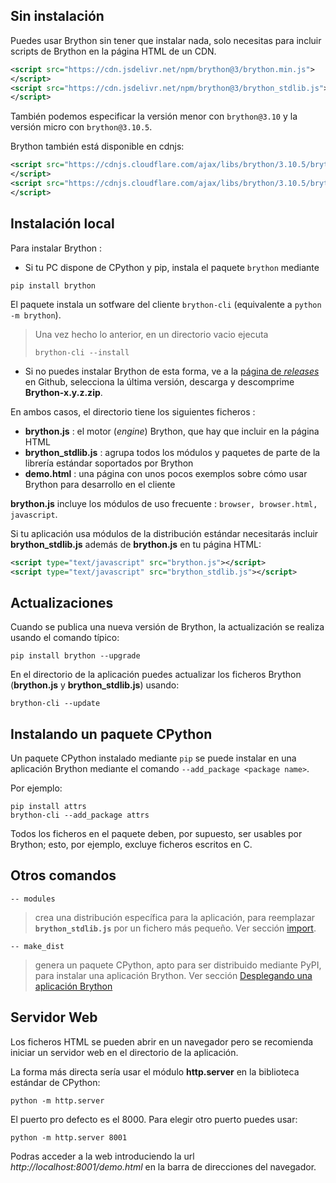 Sin instalación
-----------------
Puedes usar Brython sin tener que instalar nada, solo necesitas
para incluir scripts de Brython en la página HTML de un CDN.

```xml
<script src="https://cdn.jsdelivr.net/npm/brython@3/brython.min.js">
</script>
<script src="https://cdn.jsdelivr.net/npm/brython@3/brython_stdlib.js">
</script>
```

También podemos especificar la versión menor con `brython@3.10` y la versión
micro con `brython@3.10.5`.

Brython también está disponible en cdnjs:

```xml
<script src="https://cdnjs.cloudflare.com/ajax/libs/brython/3.10.5/brython.min.js">
</script>
<script src="https://cdnjs.cloudflare.com/ajax/libs/brython/3.10.5/brython_stdlib.min.js">
</script>
```

Instalación local
-----------------

Para instalar Brython :

- Si tu PC dispone de CPython y pip, instala el paquete `brython` mediante
```console
pip install brython
```

El paquete instala un sotfware del cliente `brython-cli` (equivalente a `python -m brython`).

> Una vez hecho lo anterior, en un directorio vacio ejecuta
>```console
>brython-cli --install
>```

- Si no puedes instalar Brython de esta forma, ve a la [página de _releases_](https://github.com/brython-dev/brython/releases)
en Github, selecciona la última versión, descarga y descomprime __Brython-x.y.z.zip__.

En ambos casos, el directorio tiene los siguientes ficheros :

- __brython.js__ : el motor (*engine*) Brython, que hay que incluir en la página HTML
- __brython_stdlib.js__ : agrupa todos los módulos y paquetes de parte de la librería estándar soportados por Brython
- __demo.html__ : una página con unos pocos exemplos sobre cómo usar Brython
  para desarrollo en el cliente

__brython.js__ incluye los módulos de uso frecuente : `browser, browser.html, javascript`.

Si tu aplicación usa módulos de la distribución estándar necesitarás incluir
 __brython_stdlib.js__ además de __brython.js__ en tu página HTML:

```xml
<script type="text/javascript" src="brython.js"></script>
<script type="text/javascript" src="brython_stdlib.js"></script>
```

Actualizaciones
---------------
Cuando se publica una nueva versión de Brython, la actualización se realiza usando
el comando típico:

```console
pip install brython --upgrade
```

En el directorio de la aplicación puedes actualizar los ficheros Brython
(__brython.js__ y __brython_stdlib.js__) usando:

```console
brython-cli --update
```

Instalando un paquete CPython
-----------------------------
Un paquete CPython instalado mediante `pip` se puede instalar en una aplicación Brython
mediante el comando `--add_package <package name>`.

Por ejemplo:
```console
pip install attrs
brython-cli --add_package attrs
```

Todos los ficheros en el paquete deben, por supuesto, ser usables por Brython; esto,
por ejemplo, excluye ficheros escritos en C.

Otros comandos
--------------

`-- modules`

> crea una distribución específica para la aplicación, para reemplazar
> __`brython_stdlib.js`__ por un fichero más pequeño. Ver sección
> [import](import.html).

`-- make_dist`

> genera un paquete CPython, apto para ser distribuido mediante PyPI, para instalar
> una aplicación Brython. Ver sección [Desplegando una aplicación Brython](deploy.html)

Servidor Web
------------
Los ficheros HTML se pueden abrir en un navegador pero se recomienda iniciar un
servidor web en el directorio de la aplicación.

La forma más directa sería usar el módulo **http.server** en la biblioteca
estándar de CPython:

```console
python -m http.server
```

El puerto pro defecto es el 8000. Para elegir otro puerto puedes usar:

```console
python -m http.server 8001
```

Podras acceder a la web introduciendo la url _http://localhost:8001/demo.html_
 en la barra de direcciones del navegador.